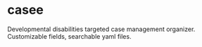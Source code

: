 # casee
Developmental disabilities targeted case management organizer. Customizable fields, searchable yaml files.
